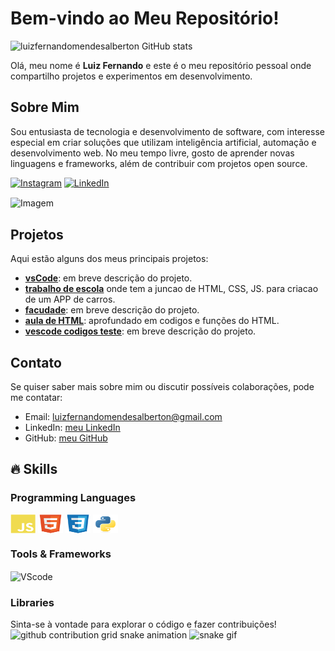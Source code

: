 
# Bem-vindo ao Meu Repositório!

![luizfernandomendesalberton GitHub stats](https://github-readme-stats.vercel.app/api?username=luizfernandomendesalberton&show_icons=true&theme=gotham)

Olá, meu nome é **Luiz Fernando** e este é o meu repositório pessoal onde compartilho projetos e experimentos em desenvolvimento.

## Sobre Mim

Sou entusiasta de tecnologia e desenvolvimento de software, com interesse especial em criar soluções que utilizam inteligência artificial, automação e desenvolvimento web. No meu tempo livre, gosto de aprender novas linguagens e frameworks, além de contribuir com projetos open source.

[![Instagram](https://img.shields.io/badge/Instagram-E4405F?style=for-the-badge&logo=instagram&logoColor=white)](https://www.instagram.com/luizfernandoalberton/)
[![LinkedIn](https://img.shields.io/badge/LinkedIn-0077B5?style=for-the-badge&logo=linkedin&logoColor=white)](https://www.linkedin.com/in/luiz-fernando-mendes-alberton-4b1063178/)


<p align="left">
  <img align="center" src="https://github.com/VariableBee/VariableBee/assets/77739311/4e9f41af-6b57-49a7-b15a-74322e96b4d7" alt="Imagem">
</p>

## Projetos

Aqui estão alguns dos meus principais projetos:

- **[vsCode](https://github.com/luizfernandomendesalberton/vesCode.git)**: em breve descrição do projeto.
- **[trabalho de escola](https://github.com/luizfernandomendesalberton/programas_implementacao)** onde tem a juncao de HTML, CSS, JS. para criacao de um APP de carros.
- **[facudade](https://github.com/Welquer/si-24-6a.git)**: em breve descrição do projeto.
- **[aula de HTML](https://github.com/luizfernandomendesalberton/aula-internet)**: aprofundado em codigos e funções do HTML.
- **[vescode codigos teste](https://github.com/luizfernandomendesalberton/vescode-2a-avaliacao-luiz-fernando)**: em breve descrição do projeto.

## Contato

Se quiser saber mais sobre mim ou discutir possíveis colaborações, pode me contatar:

- Email: [luizfernandomendesalberton@gmail.com](mailto:luizfernandomendesalberton@gmail.com)
- LinkedIn: [meu LinkedIn](https://www.linkedin.com/in/luiz-fernando-mendes-alberton-4b1063178/)
- GitHub: [meu GitHub](https://github.com/luizfernandomendesalberton)

## 🔥 Skills
<!-- Skills: Programming Languages -->
  <div style="flex-basis: 50%;">
    <h3>Programming Languages</h3>
    <img align="center" alt="Js" height="30" width="40" src="https://raw.githubusercontent.com/devicons/devicon/master/icons/javascript/javascript-plain.svg">
    <img align="center" alt="HTML" height="30" width="40" src="https://raw.githubusercontent.com/devicons/devicon/master/icons/html5/html5-original.svg">
    <img align="center" alt="CSS" height="30" width="40" src="https://raw.githubusercontent.com/devicons/devicon/master/icons/css3/css3-original.svg">
    <img align="center" alt="Python" height="30" width="40" src="https://raw.githubusercontent.com/devicons/devicon/master/icons/python/python-original.svg">
  </div>
  
  <!-- Skills: Tools & Frameworks -->
  <div style="flex-basis: 50%;">
    <h3>Tools & Frameworks</h3>
    <img align="center" alt="VScode" height="30" width="40" src="https://cdn.jsdelivr.net/gh/devicons/devicon/icons/vscode/vscode-original.svg">
  </div>
  
  <!-- Skills: Libraries -->
  <div style="flex-basis: 50%;">
    <h3>Libraries</h3>
 
  </div>

Sinta-se à vontade para explorar o código e fazer contribuições!
<picture>
  <source media="(prefers-color-scheme: dark)" srcset="https://raw.githubusercontent.com/luizfernandomendesalberton?tab=repositories/luizfernandomendesalberton/output/github-contribution-grid-snake-dark.svg">
  <source media="(prefers-color-scheme: dark)" srcset="https://raw.githubusercontent.com/luizfernandomendesalberton?tab=repositories/luizfernandomendesalberton/output/github-contribution-grid-snake-dark.svg">
  <img alt="github contribution grid snake animation" src="https://raw.githubusercontent.com/luizfernandomendesalberton/luizfernandomendesalberton/output/github-contribution-grid-snake-dark.svg">
  ![snake gif](https://github.com/luizfernandomendesalberton/main.yml/blob/output/github-contribution-grid-snake.svg)
</picture>


